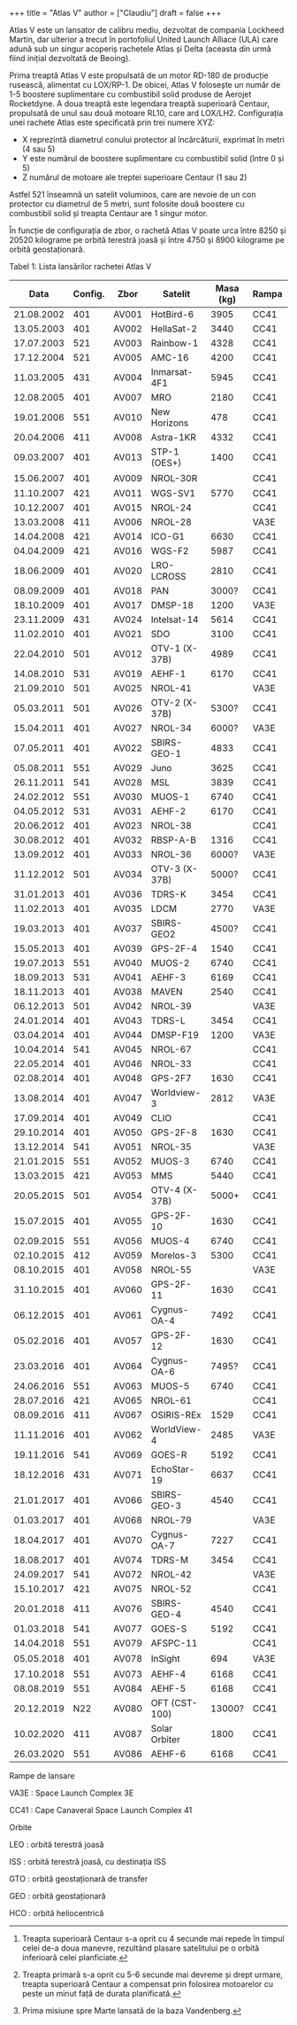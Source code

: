+++
title = "Atlas V"
author = ["Claudiu"]
draft = false
+++

Atlas V este un lansator de calibru mediu, dezvoltat de compania Lockheed Martin, dar ulterior a trecut în portofoliul United Launch Alliace (ULA) care adună sub un singur acoperiș rachetele Atlas și Delta (aceasta din urmă fiind inițial dezvoltată de Beoing).

Prima treaptă Atlas V este propulsată de un motor RD-180 de producție rusească, alimentat cu LOX/RP-1. De obicei, Atlas V folosește un număr de 1-5 boostere suplimentare cu combustibil solid produse de Aerojet Rocketdyne. A doua treaptă este legendara treaptă superioară Centaur, propulsată de unul sau două motoare RL10, care ard LOX/LH2. Configurația unei rachete Atlas este specificată prin trei numere XYZ:

-   X reprezintă diametrul conului protector al încărcăturii, exprimat în metri (4 sau 5)
-   Y este numărul de boostere suplimentare cu combustibil solid (între 0 și 5)
-   Z numărul de motoare ale treptei superioare Centaur (1 sau 2)

Astfel 521 înseamnă un satelit voluminos, care are nevoie de un con protector cu diametrul de 5 metri, sunt folosite două boostere cu combustibil solid și treapta Centaur are 1 singur motor.

În funcție de configurația de zbor, o rachetă Atlas V poate urca între 8250 și 20520 kilograme pe orbită terestră joasă și între 4750 și 8900 kilograme pe orbită geostaționară.

<div class="table-caption">
  <span class="table-number">Tabel 1</span>:
  Lista lansărilor rachetei Atlas V
</div>

| Data       | Config. | Zbor  | Satelit       | Masa (kg) | Rampa | Orbita     |
|------------|---------|-------|---------------|-----------|-------|------------|
| 21.08.2002 | 401     | AV001 | HotBird-6     | 3905      | CC41  | GTO+       |
| 13.05.2003 | 401     | AV002 | HellaSat-2    | 3440      | CC41  | GTO+       |
| 17.07.2003 | 521     | AV003 | Rainbow-1     | 4328      | CC41  | GTO+       |
| 17.12.2004 | 521     | AV005 | AMC-16        | 4200      | CC41  | GTO        |
| 11.03.2005 | 431     | AV004 | Inmarsat-4F1  | 5945      | CC41  | GTO+       |
| 12.08.2005 | 401     | AV007 | MRO           | 2180      | CC41  | HCO        |
| 19.01.2006 | 551     | AV010 | New Horizons  | 478       | CC41  | HCO        |
| 20.04.2006 | 411     | AV008 | Astra-1KR     | 4332      | CC41  | GTO+       |
| 09.03.2007 | 401     | AV013 | STP-1 (OES+)  | 1400      | CC41  | LEO        |
| 15.06.2007 | 401     | AV009 | NROL-30R      |           | CC41  | LEO[^fn:1] |
| 11.10.2007 | 421     | AV011 | WGS-SV1       | 5770      | CC41  | GTO+       |
| 10.12.2007 | 401     | AV015 | NROL-24       |           | CC41  | EEO/M      |
| 13.03.2008 | 411     | AV006 | NROL-28       |           | VA3E  | EEO/M      |
| 14.04.2008 | 421     | AV014 | ICO-G1        | 6630      | CC41  | GTO        |
| 04.04.2009 | 421     | AV016 | WGS-F2        | 5987      | CC41  | GTO+       |
| 18.06.2009 | 401     | AV020 | LRO-LCROSS    | 2810      | CC41  | HTO        |
| 08.09.2009 | 401     | AV018 | PAN           | 3000?     | CC41  | GTO+?      |
| 18.10.2009 | 401     | AV017 | DMSP-18       | 1200      | VA3E  | LEO/S      |
| 23.11.2009 | 431     | AV024 | Intelsat-14   | 5614      | CC41  | GTO+       |
| 11.02.2010 | 401     | AV021 | SDO           | 3100      | CC41  | GTO        |
| 22.04.2010 | 501     | AV012 | OTV-1 (X-37B) | 4989      | CC41  | LEO        |
| 14.08.2010 | 531     | AV019 | AEHF-1        | 6170      | CC41  | GTO+       |
| 21.09.2010 | 501     | AV025 | NROL-41       |           | VA3E  | LEO/R      |
| 05.03.2011 | 501     | AV026 | OTV-2 (X-37B) | 5300?     | CC41  | LEO        |
| 15.04.2011 | 401     | AV027 | NROL-34       | 6000?     | VA3E  | LEO        |
| 07.05.2011 | 401     | AV022 | SBIRS-GEO-1   | 4833      | CC41  | GTO        |
| 05.08.2011 | 551     | AV029 | Juno          | 3625      | CC41  | HCO        |
| 26.11.2011 | 541     | AV028 | MSL           | 3839      | CC41  | HCO        |
| 24.02.2012 | 551     | AV030 | MUOS-1        | 6740      | CC41  | GTO        |
| 04.05.2012 | 531     | AV031 | AEHF-2        | 6170      | CC41  | GTO+       |
| 20.06.2012 | 401     | AV023 | NROL-38       |           | CC41  | GTO?       |
| 30.08.2012 | 401     | AV032 | RBSP-A-B      | 1316      | CC41  | EEO        |
| 13.09.2012 | 401     | AV033 | NROL-36       | 6000?     | VA3E  | LEO?       |
| 11.12.2012 | 501     | AV034 | OTV-3 (X-37B) | 5000?     | CC41  | LEO        |
| 31.01.2013 | 401     | AV036 | TDRS-K        | 3454      | CC41  | GTO+       |
| 11.02.2013 | 401     | AV035 | LDCM          | 2770      | VA3E  | SSO        |
| 19.03.2013 | 401     | AV037 | SBIRS-GEO2    | 4500?     | CC41  | GTO        |
| 15.05.2013 | 401     | AV039 | GPS-2F-4      | 1540      | CC41  | MEO        |
| 19.07.2013 | 551     | AV040 | MUOS-2        | 6740      | CC41  | GTO        |
| 18.09.2013 | 531     | AV041 | AEHF-3        | 6169      | CC41  | GTO        |
| 18.11.2013 | 401     | AV038 | MAVEN         | 2540      | CC41  | HCO        |
| 06.12.2013 | 501     | AV042 | NROL-39       |           | VA3E  | LEO        |
| 24.01.2014 | 401     | AV043 | TDRS-L        | 3454      | CC41  | GTO+       |
| 03.04.2014 | 401     | AV044 | DMSP-F19      | 1200      | VA3E  | SSO        |
| 10.04.2014 | 541     | AV045 | NROL-67       |           | CC41  | GEO?       |
| 22.05.2014 | 401     | AV046 | NROL-33       |           | CC41  | GTO?       |
| 02.08.2014 | 401     | AV048 | GPS-2F7       | 1630      | CC41  | MEO        |
| 13.08.2014 | 401     | AV047 | Worldview-3   | 2812      | VA3E  | SSO        |
| 17.09.2014 | 401     | AV049 | CLIO          |           | CC41  | GTO+       |
| 29.10.2014 | 401     | AV050 | GPS-2F-8      | 1630      | CC41  | MEO        |
| 13.12.2014 | 541     | AV051 | NROL-35       |           | VA3E  | EEO/M      |
| 21.01.2015 | 551     | AV052 | MUOS-3        | 6740      | CC41  | GTO        |
| 13.03.2015 | 421     | AV053 | MMS           | 5440      | CC41  | EEO        |
| 20.05.2015 | 501     | AV054 | OTV-4 (X-37B) | 5000+     | CC41  | LEO        |
| 15.07.2015 | 401     | AV055 | GPS-2F-10     | 1630      | CC41  | MEO        |
| 02.09.2015 | 551     | AV056 | MUOS-4        | 6740      | CC41  | GTO+       |
| 02.10.2015 | 412     | AV059 | Morelos-3     | 5300      | CC41  | GTO        |
| 08.10.2015 | 401     | AV058 | NROL-55       |           | VA3E  | LEO        |
| 31.10.2015 | 401     | AV060 | GPS-2F-11     | 1630      | CC41  | MEO        |
| 06.12.2015 | 401     | AV061 | Cygnus-OA-4   | 7492      | CC41  | ISS        |
| 05.02.2016 | 401     | AV057 | GPS-2F-12     | 1630      | CC41  | MEO        |
| 23.03.2016 | 401     | AV064 | Cygnus-OA-6   | 7495?     | CC41  | ISS[^fn:2] |
| 24.06.2016 | 551     | AV063 | MUOS-5        | 6740      | CC41  | GTO+       |
| 28.07.2016 | 421     | AV065 | NROL-61       |           | CC41  | GTO        |
| 08.09.2016 | 411     | AV067 | OSIRIS-REx    | 1529      | CC41  | HCO        |
| 11.11.2016 | 401     | AV062 | WorldView-4   | 2485      | VA3E  | SSO        |
| 19.11.2016 | 541     | AV069 | GOES-R        | 5192      | CC41  | GTO+       |
| 18.12.2016 | 431     | AV071 | EchoStar-19   | 6637      | CC41  | GTO+       |
| 21.01.2017 | 401     | AV066 | SBIRS-GEO-3   | 4540      | CC41  | GTO        |
| 01.03.2017 | 401     | AV068 | NROL-79       |           | VA3E  | LEO        |
| 18.04.2017 | 401     | AV070 | Cygnus-OA-7   | 7227      | CC41  | ISS        |
| 18.08.2017 | 401     | AV074 | TDRS-M        | 3454      | CC41  | GTO+       |
| 24.09.2017 | 541     | AV072 | NROL-42       |           | VA3E  | MOL?       |
| 15.10.2017 | 421     | AV075 | NROL-52       |           | CC41  | GTO        |
| 20.01.2018 | 411     | AV076 | SBIRS-GEO-4   | 4540      | CC41  | GTO        |
| 01.03.2018 | 541     | AV077 | GOES-S        | 5192      | CC41  | GTO+       |
| 14.04.2018 | 551     | AV079 | AFSPC-11      |           | CC41  | GEO        |
| 05.05.2018 | 401     | AV078 | InSight       | 694       | VA3E  | HCO[^fn:3] |
| 17.10.2018 | 551     | AV073 | AEHF-4        | 6168      | CC41  | GTO+       |
| 08.08.2019 | 551     | AV084 | AEHF-5        | 6168      | CC41  | GTO+       |
| 20.12.2019 | N22     | AV080 | OFT (CST-100) | 13000?    | CC41  | ISS        |
| 10.02.2020 | 411     | AV087 | Solar Orbiter | 1800      | CC41  | HCO        |
| 26.03.2020 | 551     | AV086 | AEHF-6        | 6168      | CC41  | GTO+       |

Rampe de lansare

VA3E
: Space Launch Complex 3E

CC41
: Cape Canaveral Space Launch Complex 41

Orbite

LEO
: orbită terestră joasă

ISS
: orbită terestră joasă, cu destinația ISS

GTO
: orbită geostaționară de transfer

GEO
: orbită geostaționară

HCO
: orbită heliocentrică

[^fn:1]: Treapta superioară Centaur s-a oprit cu 4 secunde mai repede în timpul celei de-a doua manevre, rezultând plasare satelitului pe o orbită inferioară celei planficiate.
[^fn:2]: Treapta primară s-a oprit cu 5-6 secunde mai devreme și drept urmare, treapta superioară Centaur a compensat prin folosirea motoarelor cu peste un minut față de durata planificată.
[^fn:3]: Prima misiune spre Marte lansată de la baza Vandenberg.